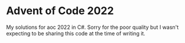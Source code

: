 # Advent of Code 2022
My solutions for aoc 2022 in C#.
Sorry for the poor quality but I wasn't expecting to be sharing this code at the time of writing it.
